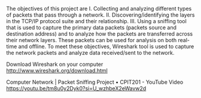 The objectives of this project are I. Collecting and analyzing different types of packets 
that pass through a network. II. Discovering/identifying the layers in the TCP/IP 
protocol suite and their relationship. III. Using a sniffing tool that is used to capture 
the primary data packets (packets source and destination address) and to analyze 
how the packets are transferred across their network layers. These packets can be 
used for analysis on both real-time and offline. To meet these objectives, Wireshark
tool is used to capture the network packets and analyze data received/sent to the 
network.

Download Wireshark on your computer
http://www.wireshark.org/download.html

Computer Network | Packet Sniffing Project • CPIT201 - YouTube Video
https://youtu.be/tm8u0y2Dyk0?si=U_wzhbeX2eWavw2d
